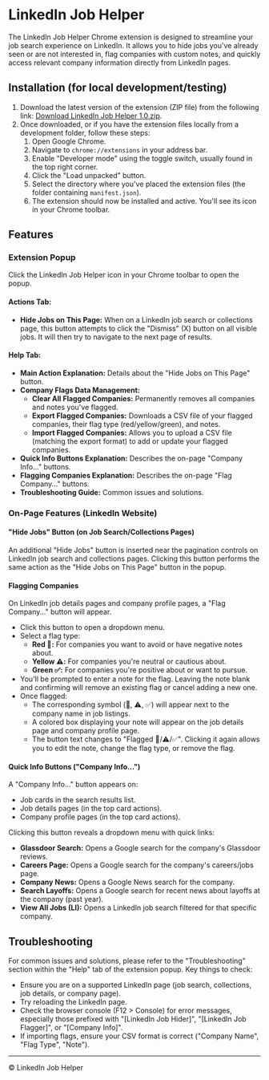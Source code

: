 # LinkedIn Job Helper

The LinkedIn Job Helper Chrome extension is designed to streamline your job search experience on LinkedIn. It allows you to hide jobs you've already seen or are not interested in, flag companies with custom notes, and quickly access relevant company information directly from LinkedIn pages.

## Installation (for local development/testing)

1.  Download the latest version of the extension (ZIP file) from the following link: [Download LinkedIn Job Helper 1.0.zip](https://foxhunt.s3.us-west-2.amazonaws.com/Chrome+Extensions/LinkedIn+Job+Helper/LinkedIn+Job+Helper+1.0.zip).
2.  Once downloaded, or if you have the extension files locally from a development folder, follow these steps:
    1.  Open Google Chrome.
    2.  Navigate to `chrome://extensions` in your address bar.
    3.  Enable "Developer mode" using the toggle switch, usually found in the top right corner.
    4.  Click the "Load unpacked" button.
    5.  Select the directory where you've placed the extension files (the folder containing `manifest.json`).
    6.  The extension should now be installed and active. You'll see its icon in your Chrome toolbar.

## Features

### Extension Popup

Click the LinkedIn Job Helper icon in your Chrome toolbar to open the popup.

#### Actions Tab:

*   **Hide Jobs on This Page:** When on a LinkedIn job search or collections page, this button attempts to click the "Dismiss" (X) button on all visible jobs. It will then try to navigate to the next page of results.

#### Help Tab:

*   **Main Action Explanation:** Details about the "Hide Jobs on This Page" button.
*   **Company Flags Data Management:**
    *   **Clear All Flagged Companies:** Permanently removes all companies and notes you've flagged.
    *   **Export Flagged Companies:** Downloads a CSV file of your flagged companies, their flag type (red/yellow/green), and notes.
    *   **Import Flagged Companies:** Allows you to upload a CSV file (matching the export format) to add or update your flagged companies.
*   **Quick Info Buttons Explanation:** Describes the on-page "Company Info..." buttons.
*   **Flagging Companies Explanation:** Describes the on-page "Flag Company..." buttons.
*   **Troubleshooting Guide:** Common issues and solutions.

### On-Page Features (LinkedIn Website)

#### "Hide Jobs" Button (on Job Search/Collections Pages)

An additional "Hide Jobs" button is inserted near the pagination controls on LinkedIn job search and collections pages. Clicking this button performs the same action as the "Hide Jobs on This Page" button in the popup.

#### Flagging Companies

On LinkedIn job details pages and company profile pages, a "Flag Company..." button will appear.

*   Click this button to open a dropdown menu.
*   Select a flag type:
    *   **Red 🚩:** For companies you want to avoid or have negative notes about.
    *   **Yellow ⚠️:** For companies you're neutral or cautious about.
    *   **Green ✅:** For companies you're positive about or want to pursue.
*   You'll be prompted to enter a note for the flag. Leaving the note blank and confirming will remove an existing flag or cancel adding a new one.
*   Once flagged:
    *   The corresponding symbol (🚩, ⚠️, ✅) will appear next to the company name in job listings.
    *   A colored box displaying your note will appear on the job details page and company profile page.
    *   The button text changes to "Flagged 🚩/⚠️/✅". Clicking it again allows you to edit the note, change the flag type, or remove the flag.

#### Quick Info Buttons ("Company Info...")

A "Company Info..." button appears on:

*   Job cards in the search results list.
*   Job details pages (in the top card actions).
*   Company profile pages (in the top card actions).

Clicking this button reveals a dropdown menu with quick links:

*   **Glassdoor Search:** Opens a Google search for the company's Glassdoor reviews.
*   **Careers Page:** Opens a Google search for the company's careers/jobs page.
*   **Company News:** Opens a Google News search for the company.
*   **Search Layoffs:** Opens a Google search for recent news about layoffs at the company (past year).
*   **View All Jobs (LI):** Opens a LinkedIn job search filtered for that specific company.

## Troubleshooting

For common issues and solutions, please refer to the "Troubleshooting" section within the "Help" tab of the extension popup. Key things to check:

*   Ensure you are on a supported LinkedIn page (job search, collections, job details, or company page).
*   Try reloading the LinkedIn page.
*   Check the browser console (F12 > Console) for error messages, especially those prefixed with "[LinkedIn Job Hider]", "[LinkedIn Job Flagger]", or "[Company Info]".
*   If importing flags, ensure your CSV format is correct ("Company Name", "Flag Type", "Note").

---

&copy; LinkedIn Job Helper
